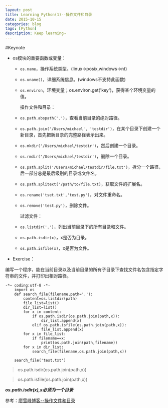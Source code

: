 ```yaml
---
layout: post
title: Learning Python(1)--操作文件和目录
date: 2015-10-15
categories: blog
tags: [Python]
description: Keep learning~
---
```


#Keynote

* os模块的重要函数或变量：
 
  - `os.name`，操作系统类型。(linux->posix,windows->nt)
  - `os.uname()`，详细系统信息。(windows不支持此函数)
  - `os.environ`，环境变量；os.environ.get('key')，获得某个环境变量的值。

     操作文件和目录：
  
  - `os.path.abspath('.')`，查看当前目录的绝对路径。
  - `os.path.join('/Users/michael', 'testdir')`，在某个目录下创建一个新目录，首先把新目录的完整路径表示出来。
  - `os.mkdir('/Users/michael/testdir')`，然后创建一个目录。
  - `os.rmdir('/Users/michael/testdir')`，删除一个目录。
  - `os.path.split('/Users/michael/testdir/file.txt')`，拆分一个路径，后一部分总是最后级别的目录或文件名。
  - `os.path.splitext('/path/to/file.txt)`，获取文件的扩展名。
  - `os.rename('tset.txt','test.py')`，对文件重命名。
  - `os.remove('test.py')`，删除文件。
 
     过滤文件：

  - `os.listdir('.')`，列出当前目录下的所有目录和文件。
  - `os.path.isdir(x)`，x是否为目录。
  - `os.path.isfile(x)`，x是否为文件。

* Exercise：

编写一个程序，能在当前目录以及当前目录的所有子目录下查找文件名包含指定字符串的文件，并打印出相对路径。
	
	-*— coding:utf-8 -*-
        import os
        def search_file(filename,path='.'):
	        content=os.listdir(path)
	        file_list=list()
	        dir_list=list()
	        for x in content:
		        if os.path.isdir(os.path.join(path,x)):
			        dir_list.append(x)
		        elif os.path.isfile(os.path.join(path,x)):
			        file_list.append(x)
	        for x in file_list:
		        if filename==x:
			        print(os.path.join(path,filename))
	        for x in dir_list:
		        search_file(filename,os.path.join(path,x))

        search_file('test.txt')
        
>os.path.isdir(os.path.join(path,x))

>os.path.isfile(os.path.join(path,x))

 ***os.path.isdir(x),x必须为一个目录***

参考：[廖雪峰博客--操作文件和目录](http://www.liaoxuefeng.com/wiki/0014316089557264a6b348958f449949df42a6d3a2e542c000/001431925324119bac1bc7979664b4fa9843c0e5fcdcf1e000)
